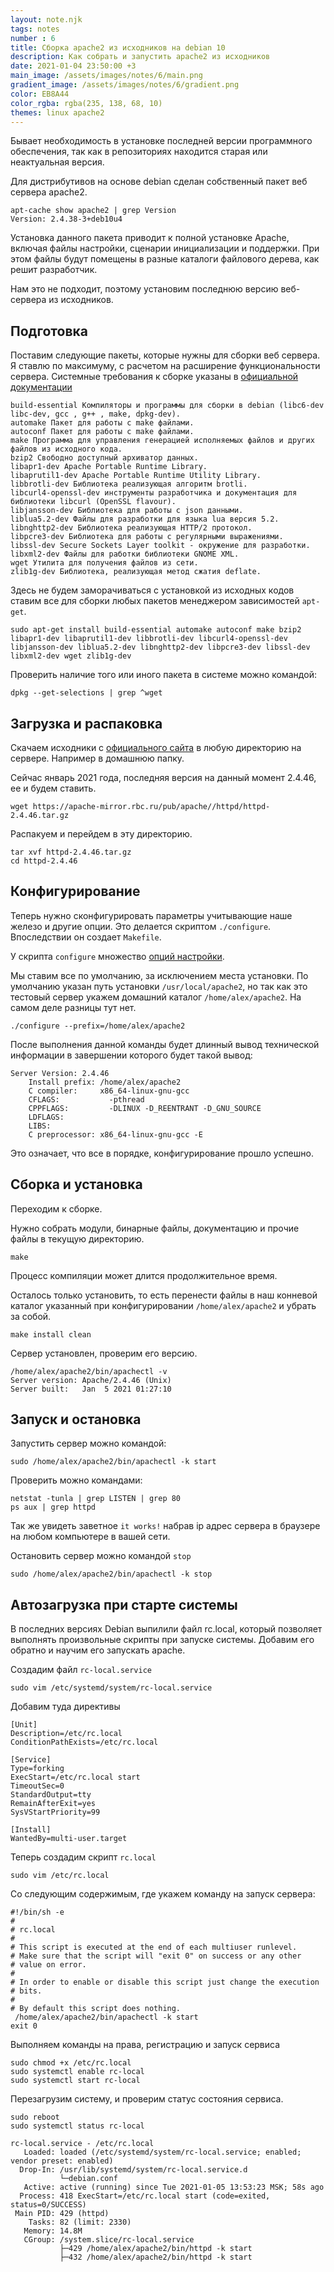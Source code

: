 ```yaml
---
layout: note.njk
tags: notes
number : 6
title: Сборка apache2 из исходников на debian 10
description: Как собрать и запустить apache2 из исходников
date: 2021-01-04 23:50:00 +3
main_image: /assets/images/notes/6/main.png
gradient_image: /assets/images/notes/6/gradient.png
color: EB8A44
color_rgba: rgba(235, 138, 68, 10)
themes: linux apache2
---
```


Бывает необходимость в установке последней версии программного обеспечения, так как в репозиториях находится старая или неактуальная версия.

Для дистрибутивов на основе debian сделан собственный пакет веб сервера apache2.

```shell
apt-cache show apache2 | grep Version
Version: 2.4.38-3+deb10u4
```

Установка данного пакета приводит к полной установке Apache, включая файлы настройки, сценарии инициализации и поддержки.
При этом файлы будут помещены в разные каталоги файлового дерева, как решит разработчик.

Нам это не подходит, поэтому установим последнюю версию веб-сервера из исходников.

## Подготовка

Поставим следующие пакеты, которые нужны для сборки веб сервера.
Я ставлю по максимуму, с расчетом на расширение функциональности сервера. Системные требования к сборке указаны в [официальной документации](http://httpd.apache.org/docs/2.4/install.html#requirements) 

```text
build-essential Компиляторы и программы для сборки в debian (libc6-dev libc-dev, gcc , g++ , make, dpkg-dev).
automake Пакет для работы с make файлами.
autoconf Пакет для работы с make файлами.
make Программа для управления генерацией исполняемых файлов и других файлов из исходного кода. 
bzip2 Cвободно доступный архиватор данных.
libapr1-dev Apache Portable Runtime Library.
libaprutil1-dev Apache Portable Runtime Utility Library.
libbrotli-dev Библиотека реализующая алгоритм brotli.
libcurl4-openssl-dev инструменты разработчика и документация для библиотеки libcurl (OpenSSL flavour).
libjansson-dev Библиотека для работы с json данными.
liblua5.2-dev Файлы для разработки для языка lua версия 5.2.
libnghttp2-dev Библиотека реализующая HTTP/2 протокол.
libpcre3-dev Библиотека для работы с регулярными выражениями.
libssl-dev Secure Sockets Layer toolkit - окружение для разработки.
libxml2-dev Файлы для работки библиотеки GNOME XML.
wget Утилита для получения файлов из сети.
zlib1g-dev Библиотека, реализующая метод сжатия deflate.
```

Здесь не будем заморачиваться с установкой из исходных кодов ставим все для сборки любых пакетов менеджером зависимостей `apt-get`.

```shell
sudo apt-get install build-essential automake autoconf make bzip2 libapr1-dev libaprutil1-dev libbrotli-dev libcurl4-openssl-dev libjansson-dev liblua5.2-dev libnghttp2-dev libpcre3-dev libssl-dev libxml2-dev wget zlib1g-dev
```
Проверить наличие того или иного пакета в системе можно командой:

```shell
dpkg --get-selections | grep ^wget
```

## Загрузка и распаковка

Скачаем исходники с [официального сайта](http://httpd.apache.org/download.cgi) в любую директорию на сервере.
Например в домашнюю папку.

Сейчас январь 2021 года, последняя версия на данный момент 2.4.46, ее и будем ставить.

```shell
wget https://apache-mirror.rbc.ru/pub/apache//httpd/httpd-2.4.46.tar.gz
```

Распакуем и перейдем в эту директорию.

```shell
tar xvf httpd-2.4.46.tar.gz
cd httpd-2.4.46
```

## Конфигурирование

Теперь нужно сконфигурировать параметры учитывающие наше железо и другие опции.
Это делается скриптом `./configure`. Впоследствии он создает `Makefile`.

У скрипта `configure` множество [опций настройки](http://httpd.apache.org/docs/2.4/programs/configure.html).

Мы ставим все по умолчанию, за исключением места установки.
По умолчанию указан путь установки `/usr/local/apache2`, но так как это тестовый сервер укажем домашний каталог `/home/alex/apache2`.
На самом деле разницы тут нет.

```shell
./configure --prefix=/home/alex/apache2
```

После выполнения данной команды будет длинный вывод технической информации в завершении которого будет такой вывод:

```text
Server Version: 2.4.46
    Install prefix: /home/alex/apache2
    C compiler:     x86_64-linux-gnu-gcc
    CFLAGS:           -pthread  
    CPPFLAGS:         -DLINUX -D_REENTRANT -D_GNU_SOURCE  
    LDFLAGS:           
    LIBS:             
    C preprocessor: x86_64-linux-gnu-gcc -E
```

Это означает, что все в порядке, конфигурирование прошло успешно.

## Сборка и установка

Переходим к сборке.

Нужно собрать модули, бинарные файлы, документацию и прочие файлы в текущую директорию.

```shell
make
```
Процесс компиляции может длится продолжительное время.

Осталось только установить, то есть перенести файлы в наш конневой каталог указанный при конфигурировании `/home/alex/apache2` и убрать за собой.

```shell
make install clean
```

Сервер установлен, проверим его версию.

```shell
/home/alex/apache2/bin/apachectl -v
Server version: Apache/2.4.46 (Unix)
Server built:   Jan  5 2021 01:27:10
```

## Запуск и остановка

Запустить сервер можно командой:

```shell
sudo /home/alex/apache2/bin/apachectl -k start
```

Проверить можно командами:

```shell
netstat -tunla | grep LISTEN | grep 80
ps aux | grep httpd
```

Так же увидеть заветное `it works!` набрав ip адрес сервера в браузере на любом компьютере в вашей сети.

Остановить сервер можно командой `stop`

```shell
sudo /home/alex/apache2/bin/apachectl -k stop
```

## Автозагрузка при старте системы

В последних версиях Debian выпилили файл rc.local, который позволяет выполнять произвольные скрипты при запуске системы.
Добавим его обратно и научим его запускать apache.

Создадим файл `rc-local.service`

```shell
sudo vim /etc/systemd/system/rc-local.service
```

Добавим туда директивы

```text
[Unit]
Description=/etc/rc.local
ConditionPathExists=/etc/rc.local
 
[Service]
Type=forking
ExecStart=/etc/rc.local start
TimeoutSec=0
StandardOutput=tty
RemainAfterExit=yes
SysVStartPriority=99
 
[Install]
WantedBy=multi-user.target
```

Теперь создадим скрипт `rc.local`

```shell
sudo vim /etc/rc.local
```

Со следующим содержимым, где укажем команду на запуск сервера:

```shell
#!/bin/sh -e
#
# rc.local
#
# This script is executed at the end of each multiuser runlevel.
# Make sure that the script will "exit 0" on success or any other
# value on error.
#
# In order to enable or disable this script just change the execution
# bits.
#
# By default this script does nothing.
 /home/alex/apache2/bin/apachectl -k start
exit 0
```

Выполняем команды на права, регистрацию и запуск сервиса

```shell
sudo chmod +x /etc/rc.local
sudo systemctl enable rc-local
sudo systemctl start rc-local
```

Перезагрузим систему, и проверим статус состояния сервиса.

```shell
sudo reboot
sudo systemctl status rc-local

rc-local.service - /etc/rc.local
   Loaded: loaded (/etc/systemd/system/rc-local.service; enabled; vendor preset: enabled)
  Drop-In: /usr/lib/systemd/system/rc-local.service.d
           └─debian.conf
   Active: active (running) since Tue 2021-01-05 13:53:23 MSK; 58s ago
  Process: 418 ExecStart=/etc/rc.local start (code=exited, status=0/SUCCESS)
 Main PID: 429 (httpd)
    Tasks: 82 (limit: 2330)
   Memory: 14.8M
   CGroup: /system.slice/rc-local.service
           ├─429 /home/alex/apache2/bin/httpd -k start
           ├─432 /home/alex/apache2/bin/httpd -k start
```